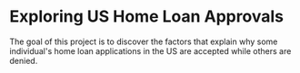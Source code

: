 # Exploring US Home Loan Approvals

The goal of this project is to discover the factors that explain why some individual's home loan applications in the US are accepted while others are denied.
